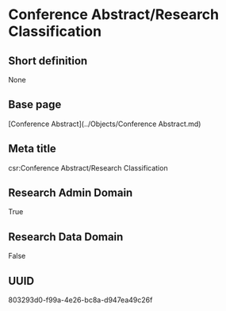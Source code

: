 # Conference Abstract/Research Classification
## Short definition
None
## Base page
[Conference Abstract](../Objects/Conference Abstract.md)
## Meta title
csr:Conference Abstract/Research Classification
## Research Admin Domain
True
## Research Data Domain
False
## UUID
803293d0-f99a-4e26-bc8a-d947ea49c26f
